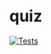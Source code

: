 # quiz

[![Tests](https://github.com/mikolaz27/quiz/actions/workflows/tests.yml/badge.svg)](https://github.com/mikolaz27/quiz/actions/workflows/tests.yml)